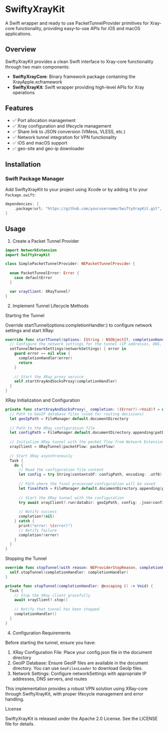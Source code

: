# SwiftyXrayKit

A Swift wrapper and ready to use PacketTunnelProvider primitives for Xray-core functionality, providing easy-to-use APIs for iOS and macOS applications.

## Overview

SwiftyXrayKit provides a clean Swift interface to Xray-core functionality through two main components:

- **SwiftyXrayCore**: Binary framework package containing the XrayApple.xcframework
- **SwiftyXrayKit**: Swift wrapper providing high-level APIs for Xray operations

## Features

- ✅ Port allocation management
- ✅ Xray configuration and lifecycle management  
- ✅ Share link to JSON conversion (VMess, VLESS, etc.)
- ✅ Network tunnel integration for VPN functionality
- ✅ iOS and macOS support
- ✅ geo-site and geo-ip downloader

## Installation

### Swift Package Manager

Add SwiftyXrayKit to your project using Xcode or by adding it to your `Package.swift`:

```swift
dependencies: [
    .package(url: "https://github.com/yourusername/SwiftyXrayKit.git", from: "1.0.0")
]
```

## Usage

1. Create a Packet Tunnel Provider

```swift
import NetworkExtension
import SwiftyXrayKit

class SimplePacketTunnelProvider: NEPacketTunnelProvider {
  
  enum PacketTunnelError: Error {
    case defaultError
  }

  var xrayClient: XRayTunnel?
}
```

2. Implement Tunnel Lifecycle Methods

Starting the Tunnel

Override startTunnel(options:completionHandler:) to configure network settings and start XRay:

```swift
override func startTunnel(options: [String : NSObject]?, completionHandler: @escaping (Error?) -> Void) {
  // Configure the network settings for the tunnel (IP addresses, DNS, routes, etc.)
  setTunnelNetworkSettings(networkSettings) { error in
    guard error == nil else {
      completionHandler(error)
      return
    }
    
    // Start the XRay proxy service
    self.startXrayAndSocksProxy(completionHandler)
  }
}
```

XRay Initialization and Configuration

```swift
private func startXrayAndSocksProxy(_ completion: ((Error?)->Void)? = nil) {
  // Path to GeoIP database files (used for routing decisions)
  let geoIpPath = FileManager.default.documentDirectory
  
  // Path to the XRay configuration file
  let configPath = FileManager.default.documentDirectory.appending(path: "config.json")
  
  // Initialize XRay tunnel with the packet flow from Network Extension
  xrayClient = XRayTunnel(packetFlow: packetFlow)
  
  // Start XRay asynchronously
  Task {
    do {
      // Read the configuration file content
      let config = try String(contentsOf: configPath, encoding: .utf8)
      
      // Path where the final processed configuration will be saved
      let finalPath = FileManager.default.documentDirectory.appending(path: "config_final.json")
      
      // Start the XRay tunnel with the configuration
      try await xrayClient?.run(dataDir: geoIpPath, config: .json(config), finalConfigPath: finalPath)
      
      // Notify success
      completion?(nil)
    } catch {
      print("error: \(error)")
      // Notify failure
      completion?(error)
    }
  }
}
```

Stopping the Tunnel

```swift
override func stopTunnel(with reason: NEProviderStopReason, completionHandler: @escaping () -> Void) {
  self.stopTunnel(completionHandler: completionHandler)
}

private func stopTunnel(completionHandler: @escaping () -> Void) {
  Task {
    // Stop the XRay client gracefully
    await xrayClient?.stop()
    
    // Notify that tunnel has been stopped
    completionHandler()
  }
}
```

4. Configuration Requirements

Before starting the tunnel, ensure you have:

1.  XRay Configuration File: Place your config.json file in the document directory
2.  GeoIP Database: Ensure GeoIP files are available in the document directory. You can use `GeoFilesLoader` to download GeoIp files.
3.  Network Settings: Configure networkSettings with appropriate IP addresses, DNS servers, and routes


This implementation provides a robust VPN solution using XRay-core through SwiftyXrayKit, with proper lifecycle management and error handling.

License

SwiftyXrayKit is released under the Apache 2.0 License. See the LICENSE file for details.
